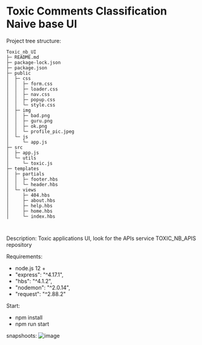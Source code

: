 # Toxic Comments Classification Naive base UI
Project tree structure:
```
Toxic_nb_UI
├─ README.md
├─ package-lock.json
├─ package.json
├─ public
│  ├─ css
│  │  ├─ form.css
│  │  ├─ loader.css
│  │  ├─ nav.css
│  │  ├─ popup.css
│  │  └─ style.css
│  ├─ img
│  │  ├─ bad.png
│  │  ├─ guru.png
│  │  ├─ ok.png
│  │  └─ profile_pic.jpeg
│  └─ js
│     └─ app.js
├─ src
│  ├─ app.js
│  └─ utils
│     └─ toxic.js
├─ templates
│  ├─ partials
│  │  ├─ footer.hbs
│  │  └─ header.hbs
│  └─ views
│     ├─ 404.hbs
│     ├─ about.hbs
│     ├─ help.hbs
│     ├─ home.hbs
│     └─ index.hbs



```
Description:
Toxic applications UI, look for the APIs service TOXIC_NB_APIS repository

Requirements:
- node.js 12 +
- "express": "^4.17.1",
- "hbs": "^4.1.2",
- "nodemon": "^2.0.14",
- "request": "^2.88.2"

Start:
- npm install
- npm run start


snapshoots:
![image](https://user-images.githubusercontent.com/33747218/232039512-41d0d304-efd2-4a15-adac-029ee2120f13.png)


